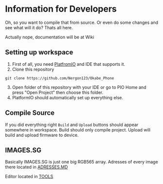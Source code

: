 # Information for Developers

Oh, so you want to compile that from source.
Or even do some changes and see what will it do?
Thats all here.

Actually nope, documentation will be at Wiki

## Setting up workspace
1. First of all, you need [PlatfromIO](https://platformio.org/platformio-ide) and IDE that supports it.
2. Clone this repository
```
git clone https://github.com/Nergon123/Okabe_Phone
```
3. Open folder of this repository with your IDE or go to PIO Home and press "Open Project" then choose this folder.
4. PlatformIO should automatically set up everything else.

## Compile Source
If you did everything right `Build` and `Upload` buttons should appear somewhere in workspace.
Build should only compile project.
Upload will build and upload firmware to device.

## IMAGES.SG

Basically IMAGES.SG is just one big RGB565 array.
Adresses of every image there located in [ADRESSES.MD](./ADRESSES.MD)

Editor located in [TOOLS](./Tools/README.MD)